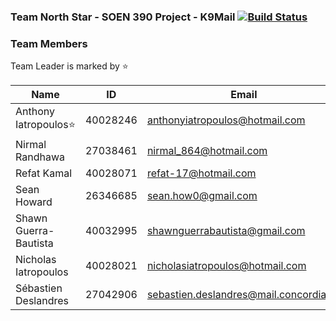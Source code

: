 ### Team North Star - SOEN 390 Project - K9Mail [![Build Status](https://travis-ci.com/aiatro/k9-mail-390.svg?token=HVCmG8XsgHchqX8kmZx8&branch=master)](https://travis-ci.com/aiatro/k9-mail-390)



### Team Members
Team Leader is marked by ⭐

| Name                  	| ID       	| Email                           	|
|-----------------------	|----------	|---------------------------------	|
| Anthony Iatropoulos⭐  	| 40028246 	| anthonyiatropoulos@hotmail.com  	|
| Nirmal Randhawa       	| 27038461 	| nirmal_864@hotmail.com          	|
| Refat Kamal           	| 40028071 	| refat-17@hotmail.com            	|
| Sean Howard           	| 26346685 	| sean.how0@gmail.com             	|
| Shawn Guerra-Bautista 	| 40032995 	| shawnguerrabautista@gmail.com   	|
| Nicholas Iatropoulos  	| 40028021 	| nicholasiatropoulos@hotmail.com 	|
| Sébastien Deslandres  	| 27042906 	| sebastien.deslandres@mail.concordia.ca 	|
